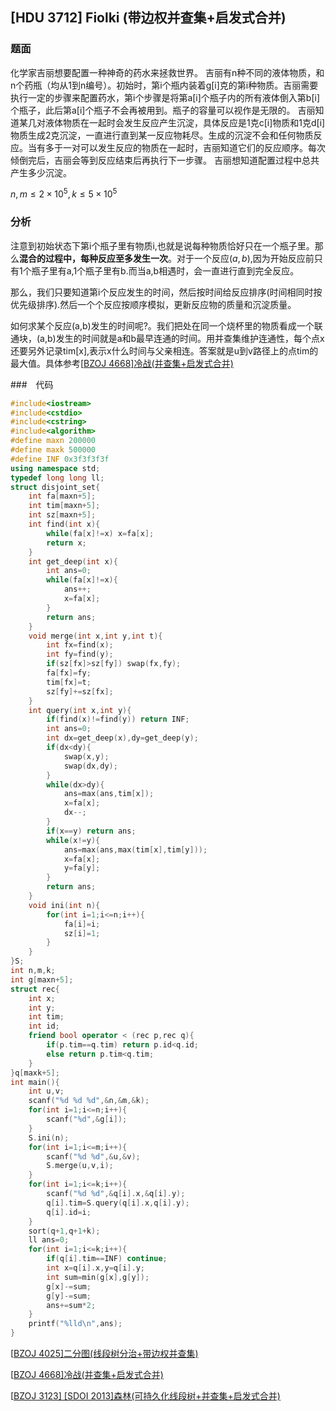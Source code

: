 ## [HDU 3712] Fiolki (带边权并查集+启发式合并)

### 题面

化学家吉丽想要配置一种神奇的药水来拯救世界。
吉丽有n种不同的液体物质，和n个药瓶（均从1到n编号）。初始时，第i个瓶内装着g[i]克的第i种物质。吉丽需要执行一定的步骤来配置药水，第i个步骤是将第a[i]个瓶子内的所有液体倒入第b[i]个瓶子，此后第a[i]个瓶子不会再被用到。瓶子的容量可以视作是无限的。
吉丽知道某几对液体物质在一起时会发生反应产生沉淀，具体反应是1克c[i]物质和1克d[i]物质生成2克沉淀，一直进行直到某一反应物耗尽。生成的沉淀不会和任何物质反应。当有多于一对可以发生反应的物质在一起时，吉丽知道它们的反应顺序。每次倾倒完后，吉丽会等到反应结束后再执行下一步骤。
吉丽想知道配置过程中总共产生多少沉淀。

$n,m \leq 2 \times 10^5,k \leq 5 \times 10^5$

### 分析

注意到初始状态下第i个瓶子里有物质i,也就是说每种物质恰好只在一个瓶子里。那么**混合的过程中，每种反应至多发生一次**。对于一个反应$(a,b)$,因为开始反应前只有1个瓶子里有a,1个瓶子里有b.而当a,b相遇时，会一直进行直到完全反应。

那么，我们只要知道第i个反应发生的时间，然后按时间给反应排序(时间相同时按优先级排序).然后一个个反应按顺序模拟，更新反应物的质量和沉淀质量。

如何求某个反应(a,b)发生的时间呢?。我们把处在同一个烧杯里的物质看成一个联通块，(a,b)发生的时间就是a和b最早连通的时间。用并查集维护连通性，每个点x还要另外记录tim[x],表示x什么时间与父亲相连。答案就是u到v路径上的点tim的最大值。具体参考[[BZOJ 4668\]冷战(并查集+启发式合并)](https://www.cnblogs.com/birchtree/p/11478586.html)

###　代码

```cpp
#include<iostream>
#include<cstdio>
#include<cstring>
#include<algorithm>
#define maxn 200000
#define maxk 500000
#define INF 0x3f3f3f3f
using namespace std;
typedef long long ll;
struct disjoint_set{
	int fa[maxn+5];
	int tim[maxn+5];
	int sz[maxn+5];
	int find(int x){
		while(fa[x]!=x) x=fa[x];
		return x;
	}
	int get_deep(int x){
		int ans=0;
		while(fa[x]!=x){
			ans++;
			x=fa[x];
		}
		return ans;
	}
	void merge(int x,int y,int t){
		int fx=find(x);
		int fy=find(y);
		if(sz[fx]>sz[fy]) swap(fx,fy);
		fa[fx]=fy;
		tim[fx]=t;
		sz[fy]+=sz[fx];
	}
	int query(int x,int y){
		if(find(x)!=find(y)) return INF; 
		int ans=0;
		int dx=get_deep(x),dy=get_deep(y);
		if(dx<dy){
			swap(x,y);
			swap(dx,dy);
		}
		while(dx>dy){
			ans=max(ans,tim[x]);
			x=fa[x];
			dx--;
		}
		if(x==y) return ans;
		while(x!=y){
			ans=max(ans,max(tim[x],tim[y]));
			x=fa[x];
			y=fa[y]; 
		} 
		return ans;
	}
	void ini(int n){
		for(int i=1;i<=n;i++){
			fa[i]=i;
			sz[i]=1;
		}
	}
}S;
int n,m,k;
int g[maxn+5];
struct rec{
	int x;
	int y;
	int tim;
	int id;
	friend bool operator < (rec p,rec q){
		if(p.tim==q.tim) return p.id<q.id;
		else return p.tim<q.tim; 
	}
}q[maxk+5]; 
int main(){
	int u,v;
	scanf("%d %d %d",&n,&m,&k);
	for(int i=1;i<=n;i++){
		scanf("%d",&g[i]);
	} 
	S.ini(n);
	for(int i=1;i<=m;i++){
		scanf("%d %d",&u,&v);
		S.merge(u,v,i);
	}
	for(int i=1;i<=k;i++){
		scanf("%d %d",&q[i].x,&q[i].y);
		q[i].tim=S.query(q[i].x,q[i].y);
		q[i].id=i; 
	}
	sort(q+1,q+1+k);
	ll ans=0;
	for(int i=1;i<=k;i++){
		if(q[i].tim==INF) continue;
		int x=q[i].x,y=q[i].y;
		int sum=min(g[x],g[y]);
		g[x]-=sum;
		g[y]-=sum;
		ans+=sum*2;
	}
	printf("%lld\n",ans);
}

```



[[BZOJ 4025\]二分图(线段树分治+带边权并查集)](https://www.cnblogs.com/birchtree/p/11478303.html)

[[BZOJ 4668\]冷战(并查集+启发式合并)](https://www.cnblogs.com/birchtree/p/11478586.html)

[[BZOJ 3123\] [SDOI 2013]森林(可持久化线段树+并查集+启发式合并)](https://www.cnblogs.com/birchtree/p/11480442.html)
